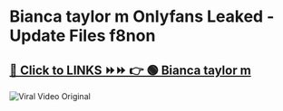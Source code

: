 
 # Bianca taylor m Onlyfans Leaked - Update Files f8non

## <h2><a href="https://clipsfans.com/Bianca_taylor_m&ref=git">🔗 Click to LINKS ⏩⏩ 👉 🟢 Bianca taylor m </a></h2>

<a href="https://clipsfans.com/Bianca_taylor_m&ref=git" rel="nofollow" data-target="animated-image.originalLink"><img src="https://i.ibb.co.com/xMMVF88/686577567.gif" alt="Viral Video Original" style="max-width: 100%; display: inline-block;" data-target="animated-image.originalImage"></a>

